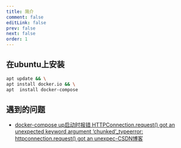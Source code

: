 ```yaml
---
title: 简介
comment: false
editLink: false
prev: false
next: false
order: 1
---
```




## 在ubuntu上安装

```bash
apt update && \
apt install docker.io && \
apt  install docker-compose
```


## 遇到的问题

* [docker-compose up启动时报错 HTTPConnection.request() got an unexpected keyword argument ‘chunked‘_typeerror: httpconnection.request() got an unexpec-CSDN博客](https://blog.csdn.net/WU2629409421perfect/article/details/134482150)
